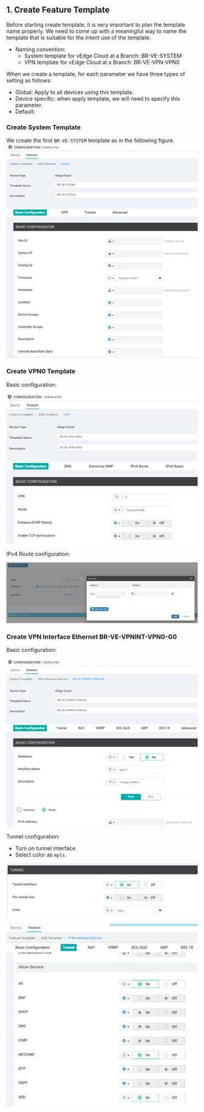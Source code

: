 ## 1. Create Feature Template
Before starting create template, it is very important to plan the template name properly. We need to come up with
 a meaningful way to name the template that is suitable for the intent use of the template.
- Naming convention: 
  - System template for vEdge Cloud at a Branch: BR-VE-SYSTEM
  - VPN template for vEdge Cloud at a Branch: BR-VE-VPN-VPN0

When we create a template, for each parameter we have three types of setting as follows:
- Global: Apply to all devices using this template.
- Device specific: when apply template, we will need to specify this parameter.
- Default:
### Create System Template
We create the first `BR-VE-SYSTEM` template as in the following figure.
![text](images/BR-VE-SYSTEM.PNG)
### Create VPN0 Template
Basic configuration:

![text](images/BR-VE-VPN-VPN0-basic.PNG)

IPv4 Route configuration:

![text](images/BR-VE-VPN-VPN0-IPv4.PNG)
### Create VPN Interface Ethernet BR-VE-VPNINT-VPN0-G0
Basic configuration:

![text](images/BR-VE-VPNINT-VPN0-G0-basic.PNG)

Tunnel configuration:
- Turn on tunnel interface.
- Select color as `mpls`.

![text](images/BR-VE-VPNINT-VPN0-G0-tunnel1.PNG)

![text](images/BR-VE-VPNINT-VPN0-G0-tunnel-allow-service.PNG)
